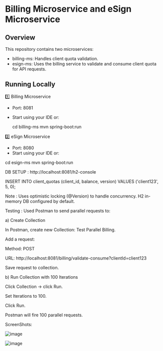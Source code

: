 # Billing Microservice and eSign Microservice

## Overview

This repository contains two microservices:

- billing-ms: Handles client quota validation.
- esign-ms: Uses the billing service to validate and consume client quota for API requests.

## Running Locally

1️⃣ Billing Microservice

- Port: 8081
- Start using your IDE or:

  cd billing-ms
  mvn spring-boot:run

2️⃣ eSign Microservice

- Port: 8080
- Start using your IDE or:

 cd esign-ms
 mvn spring-boot:run


DB SETUP :
 http://localhost:8081/h2-console

 INSERT INTO client_quotas (client_id, balance, version) VALUES ('client123', 5, 0);



Note :
Uses optimistic locking (@Version) to handle concurrency.
H2 in-memory DB configured by default.



Testing :
Used Postman to send parallel requests to:


a) Create Collection

In Postman, create new Collection: Test Parallel Billing.

Add a request:

Method: POST

URL: http://localhost:8081/billing/validate-consume?clientId=client123

Save request to collection.

b) Run Collection with 100 Iterations

Click Collection → click Run.

Set Iterations to 100.

Click Run.

Postman will fire 100 parallel requests.



ScreenShots:

![image](https://github.com/user-attachments/assets/51a5b540-8d99-49f5-96f7-d0b476349bae)


![image](https://github.com/user-attachments/assets/8a84552e-2544-416c-ba6c-b0a72ea55b4f)











